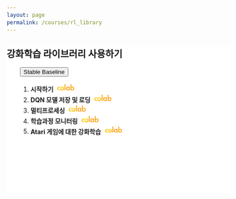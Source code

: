 ```yaml
---
layout: page
permalink: /courses/rl_library
---
```


<section>
    <div class="cw-content container-fluid">
        <div class="cyw-container">
            <div class="container">
                <!--Start Container Div-->
                <div style="background-color:white;" class="container-fluid">
                        <!--Start Content Grid-->
                        <section class="row content" style="padding-bottom:100px">
                            <section class="content-wrapper title-section">
                                <h2 class="title-level-2">강화학습 라이브러리 사용하기</h2>
                            </section>
                            <section style="padding: 0px 30px; width:100%" class="content-wrapper">
                                <div class="article-content-1 research-content">
                                    <div class="row">
                                        <div class="col-lg-12 col-md-12">
                                            <article>
                                                <button class="accordion">Stable Baseline</button>
                                            </article>
                                        </div>
                                    </div>
                                    <div class="row">
                                        <div class="col-lg-6 col-md-6">
                                                <ol class="study">
<!--                                                    <h4 class="title-level-4 year">모듈 1. 강화학습 개요</h4>-->
                                                    <li>
                                                        <span style="font-weight: bold">시작하기</span>
                                                        <a href="https://colab.research.google.com/drive/1De7MtQL68-mDcQouytZ_5oYoA9lqsq13" target="_blank">
                                                            <img src="/assets/images/colab.png" border="0" width="10%"/>
                                                        </a>
                                                    </li>
                                                    <li>
                                                        <span style="font-weight: bold">DQN 모델 저장 및 로딩</span>
                                                        <a href="https://colab.research.google.com/drive/1Q31SDUZ-5IGY4iH73x4wrxrQwc3waO7f" target="_blank">
                                                            <img src="/assets/images/colab.png" border="0" width="10%"/>
                                                        </a>
                                                    </li>
                                                    <li>
                                                        <span style="font-weight: bold">멀티프로세싱</span>
                                                        <a href="https://colab.research.google.com/drive/1hRWTA5MV-9IePzDmb3txqYAtMshp0Zky" target="_blank">
                                                            <img src="/assets/images/colab.png" border="0" width="10%"/>
                                                        </a>
                                                    </li>
                                                    <li>
                                                        <span style="font-weight: bold">학습과정 모니터링</span>
                                                        <a href="https://colab.research.google.com/drive/1RwU7ZF51slGrpgoyURmEbVI6m9tId3qq" target="_blank">
                                                            <img src="/assets/images/colab.png" border="0" width="10%"/>
                                                        </a>
                                                    </li>
                                                    <li>
                                                        <span style="font-weight: bold">Atari 게임에 대한 강화학습</span>
                                                        <a href="https://colab.research.google.com/drive/14kXleFUumIshdza09YFM2ukq2KpocwCk" target="_blank">
                                                            <img src="/assets/images/colab.png" border="0" width="10%"/>
                                                        </a>
                                                    </li>
                                                </ol>
                                        </div>
                                        <div class="col-lg-6 col-md-6">
                                        </div>
                                    </div>
                                </div>
                            </section>
                            <br/>
                        </section>
                        <!--End Content Grid-->
                </div>
            </div>
        </div>
        <!--End Container Div-->
    </div>
</section>
